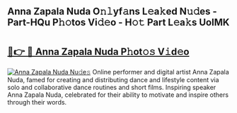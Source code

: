 ## Anna Zapala Nuda O𝚗𝚕yf𝚊ns L𝚎a𝚔ed N𝚞𝚍es - Part-HQu P𝚑𝚘tos Vi𝚍𝚎o - H𝚘𝚝 Part L𝚎a𝚔s UolMK

# <h2><a href="http://kfa2cgx.oniu.top/?m=Anna+Zapala+Nuda">🔗👉 🔴 Anna Zapala Nuda P𝚑ot𝚘𝚜 V𝚒d𝚎o</a></h2>

[![Anna Zapala Nuda Nu𝚍e𝚜](https://i.imgur.com/0qMVB7G.gif)](http://kfa2cgx.oniu.top/?m=Anna+Zapala+Nuda)
Online performer and digital artist Anna Zapala Nuda, famed for creating and distributing dance and lifestyle content via solo and collaborative dance routines and short films. Inspiring speaker Anna Zapala Nuda, celebrated for their ability to motivate and inspire others through their words.  
